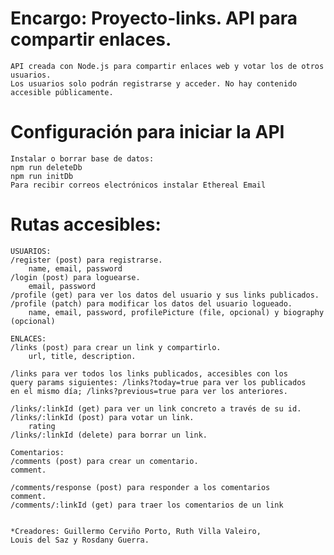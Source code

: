 # Encargo: Proyecto-links. API para compartir enlaces.

    API creada con Node.js para compartir enlaces web y votar los de otros usuarios.
    Los usuarios solo podrán registrarse y acceder. No hay contenido accesible públicamente.

# Configuración para iniciar la API

    Instalar o borrar base de datos:
    npm run deleteDb
    npm run initDb
    Para recibir correos electrónicos instalar Ethereal Email

# Rutas accesibles:

    USUARIOS:
    /register (post) para registrarse.
        name, email, password
    /login (post) para loguearse.
        email, password
    /profile (get) para ver los datos del usuario y sus links publicados.
    /profile (patch) para modificar los datos del usuario logueado.
        name, email, password, profilePicture (file, opcional) y biography (opcional)

    ENLACES:
    /links (post) para crear un link y compartirlo.
        url, title, description.

    /links para ver todos los links publicados, accesibles con los
    query params siguientes: /links?today=true para ver los publicados
    en el mismo día; /links?previous=true para ver los anteriores.

    /links/:linkId (get) para ver un link concreto a través de su id.
    /links/:linkId (post) para votar un link.
        rating
    /links/:linkId (delete) para borrar un link.

    Comentarios:
    /comments (post) para crear un comentario.
    comment.

    /comments/response (post) para responder a los comentarios
    comment.
    /comments/:linkId (get) para traer los comentarios de un link


    *Creadores: Guillermo Cerviño Porto, Ruth Villa Valeiro,
    Louis del Saz y Rosdany Guerra.
